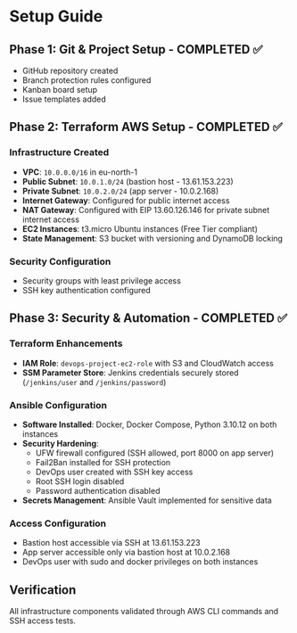 # Setup Guide

## Phase 1: Git & Project Setup - COMPLETED ✅
- GitHub repository created
- Branch protection rules configured
- Kanban board setup
- Issue templates added

## Phase 2: Terraform AWS Setup - COMPLETED ✅

### Infrastructure Created
- **VPC**: `10.0.0.0/16` in eu-north-1
- **Public Subnet**: `10.0.1.0/24` (bastion host - 13.61.153.223)
- **Private Subnet**: `10.0.2.0/24` (app server - 10.0.2.168)
- **Internet Gateway**: Configured for public internet access
- **NAT Gateway**: Configured with EIP 13.60.126.146 for private subnet internet access
- **EC2 Instances**: t3.micro Ubuntu instances (Free Tier compliant)
- **State Management**: S3 bucket with versioning and DynamoDB locking

### Security Configuration
- Security groups with least privilege access
- SSH key authentication configured

## Phase 3: Security & Automation - COMPLETED ✅

### Terraform Enhancements
- **IAM Role**: `devops-project-ec2-role` with S3 and CloudWatch access
- **SSM Parameter Store**: Jenkins credentials securely stored (`/jenkins/user` and `/jenkins/password`)

### Ansible Configuration
- **Software Installed**: Docker, Docker Compose, Python 3.10.12 on both instances
- **Security Hardening**:
  - UFW firewall configured (SSH allowed, port 8000 on app server)
  - Fail2Ban installed for SSH protection
  - DevOps user created with SSH key access
  - Root SSH login disabled
  - Password authentication disabled
- **Secrets Management**: Ansible Vault implemented for sensitive data

### Access Configuration
- Bastion host accessible via SSH at 13.61.153.223
- App server accessible only via bastion host at 10.0.2.168
- DevOps user with sudo and docker privileges on both instances

## Verification
All infrastructure components validated through AWS CLI commands and SSH access tests.
